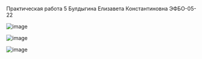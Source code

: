 Практическая работа 5
Булдыгина Елизавета Константиновна ЭФБО-05-22


![image](https://github.com/user-attachments/assets/c6180a46-6fb9-45e0-9a6d-2c527ff2b592)


![image](https://github.com/user-attachments/assets/064f9ba2-e24a-4330-9621-d69ca0f012a7)


![image](https://github.com/user-attachments/assets/f9116772-12fe-4cda-8278-30fb114445ee)

